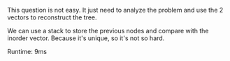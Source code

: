 This question is not easy. It just need to analyze the problem and use the 2 vectors to reconstruct the tree.

We can use a stack to store the previous nodes and compare with the inorder vector. Because it's unique, so it's not so hard.

Runtime: 9ms
